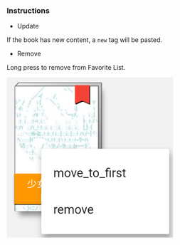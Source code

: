 ### Instructions

- Update

If the book has new content, a `new` tag will be pasted.

- Remove

Long press to remove from Favorite List.

![remove](remove.png)